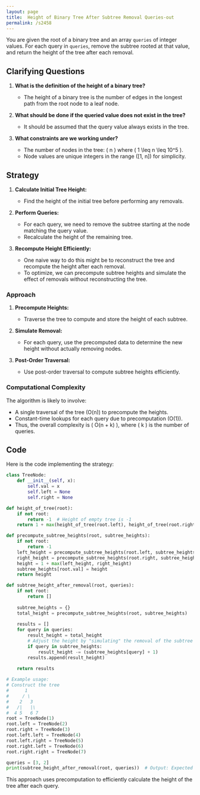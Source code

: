 ```yaml
---
layout: page
title:  Height of Binary Tree After Subtree Removal Queries-out
permalink: /s2458
---
```


You are given the root of a binary tree and an array `queries` of integer values. For each query in `queries`, remove the subtree rooted at that value, and return the height of the tree after each removal.

## Clarifying Questions

1. **What is the definition of the height of a binary tree?**
   - The height of a binary tree is the number of edges in the longest path from the root node to a leaf node.

2. **What should be done if the queried value does not exist in the tree?**
   - It should be assumed that the query value always exists in the tree.

3. **What constraints are we working under?**
   - The number of nodes in the tree: \( n \) where \( 1 \leq n \leq 10^5 \).
   - Node values are unique integers in the range \([1, n]\) for simplicity.

## Strategy

1. **Calculate Initial Tree Height:** 
   - Find the height of the initial tree before performing any removals.

2. **Perform Queries:** 
   - For each query, we need to remove the subtree starting at the node matching the query value.
   - Recalculate the height of the remaining tree.

3. **Recompute Height Efficiently:**
   - One naive way to do this might be to reconstruct the tree and recompute the height after each removal.
   - To optimize, we can precompute subtree heights and simulate the effect of removals without reconstructing the tree.

### Approach

1. **Precompute Heights:** 
   - Traverse the tree to compute and store the height of each subtree.
  
2. **Simulate Removal:**
   - For each query, use the precomputed data to determine the new height without actually removing nodes.

3. **Post-Order Traversal:**
   - Use post-order traversal to compute subtree heights efficiently.

### Computational Complexity

The algorithm is likely to involve:
- A single traversal of the tree (O(n)) to precompute the heights.
- Constant-time lookups for each query due to precomputation (O(1)).
- Thus, the overall complexity is \( O(n + k) \), where \( k \) is the number of queries.

## Code

Here is the code implementing the strategy:

```python
class TreeNode:
    def __init__(self, x):
        self.val = x
        self.left = None
        self.right = None

def height_of_tree(root):
    if not root:
        return -1  # Height of empty tree is -1
    return 1 + max(height_of_tree(root.left), height_of_tree(root.right))

def precompute_subtree_heights(root, subtree_heights):
    if not root:
        return -1
    left_height = precompute_subtree_heights(root.left, subtree_heights)
    right_height = precompute_subtree_heights(root.right, subtree_heights)
    height = 1 + max(left_height, right_height)
    subtree_heights[root.val] = height
    return height

def subtree_height_after_removal(root, queries):
    if not root:
        return []
    
    subtree_heights = {}
    total_height = precompute_subtree_heights(root, subtree_heights)
    
    results = []
    for query in queries:
        result_height = total_height
        # Adjust the height by "simulating" the removal of the subtree
        if query in subtree_heights:
            result_height -= (subtree_heights[query] + 1)
        results.append(result_height)
    
    return results

# Example usage:
# Construct the tree
#      1
#     / \
#    2   3
#   /|   |\
#  4 5   6 7
root = TreeNode(1)
root.left = TreeNode(2)
root.right = TreeNode(3)
root.left.left = TreeNode(4)
root.left.right = TreeNode(5)
root.right.left = TreeNode(6)
root.right.right = TreeNode(7)

queries = [3, 2]
print(subtree_height_after_removal(root, queries))  # Output: Expected height changes
```

This approach uses precomputation to efficiently calculate the height of the tree after each query.